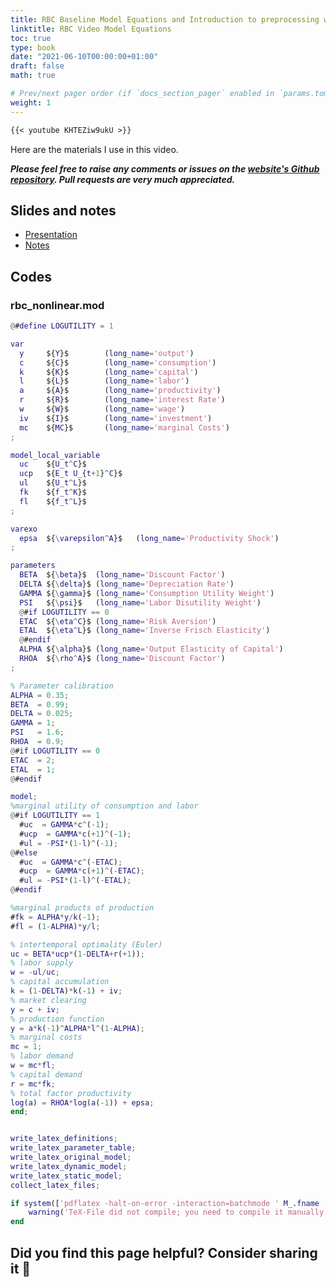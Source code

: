 ```yaml
---
title: RBC Baseline Model Equations and Introduction to preprocessing with Dynare
linktitle: RBC Video Model Equations
toc: true
type: book
date: "2021-06-10T00:00:00+01:00"
draft: false
math: true

# Prev/next pager order (if `docs_section_pager` enabled in `params.toml`)
weight: 1
---
```


```md
{{< youtube KHTEZiw9ukU >}}
```
Here are the materials I use in this video.

***Please feel free to raise any comments or issues on the [website's Github repository](https://github.com/wmutschl/website-academic). Pull requests are very much appreciated.***

## Slides and notes
- [Presentation](/files/rbc_videos/rbc_model_equations_presentation.pdf)
- [Notes](/files/rbc_videos/rbc_model_equations_notes.pdf)

## Codes

### rbc_nonlinear.mod
```MATLAB
@#define LOGUTILITY = 1

var
  y     ${Y}$        (long_name='output')
  c     ${C}$        (long_name='consumption')
  k     ${K}$        (long_name='capital')
  l     ${L}$        (long_name='labor')
  a     ${A}$        (long_name='productivity')
  r     ${R}$        (long_name='interest Rate')
  w     ${W}$        (long_name='wage')
  iv    ${I}$        (long_name='investment')
  mc    ${MC}$       (long_name='marginal Costs')
;

model_local_variable
  uc    ${U_t^C}$
  ucp   ${E_t U_{t+1}^C}$
  ul    ${U_t^L}$
  fk    ${f_t^K}$
  fl    ${f_t^L}$
;

varexo
  epsa  ${\varepsilon^A}$   (long_name='Productivity Shock')
;

parameters
  BETA  ${\beta}$  (long_name='Discount Factor')
  DELTA ${\delta}$ (long_name='Depreciation Rate')
  GAMMA ${\gamma}$ (long_name='Consumption Utility Weight')
  PSI   ${\psi}$   (long_name='Labor Disutility Weight')
  @#if LOGUTILITY == 0
  ETAC  ${\eta^C}$ (long_name='Risk Aversion')
  ETAL  ${\eta^L}$ (long_name='Inverse Frisch Elasticity')
  @#endif
  ALPHA ${\alpha}$ (long_name='Output Elasticity of Capital')
  RHOA  ${\rho^A}$ (long_name='Discount Factor')
;

% Parameter calibration
ALPHA = 0.35;
BETA  = 0.99;
DELTA = 0.025;
GAMMA = 1;
PSI   = 1.6;
RHOA  = 0.9;
@#if LOGUTILITY == 0
ETAC  = 2;
ETAL  = 1;
@#endif

model;
%marginal utility of consumption and labor
@#if LOGUTILITY == 1
  #uc  = GAMMA*c^(-1);
  #ucp  = GAMMA*c(+1)^(-1);
  #ul = -PSI*(1-l)^(-1);
@#else
  #uc  = GAMMA*c^(-ETAC);
  #ucp  = GAMMA*c(+1)^(-ETAC);
  #ul = -PSI*(1-l)^(-ETAL);
@#endif

%marginal products of production
#fk = ALPHA*y/k(-1);
#fl = (1-ALPHA)*y/l;

% intertemporal optimality (Euler)
uc = BETA*ucp*(1-DELTA+r(+1));
% labor supply
w = -ul/uc;
% capital accumulation
k = (1-DELTA)*k(-1) + iv;
% market clearing
y = c + iv;
% production function
y = a*k(-1)^ALPHA*l^(1-ALPHA);
% marginal costs
mc = 1;
% labor demand
w = mc*fl;
% capital demand
r = mc*fk;
% total factor productivity
log(a) = RHOA*log(a(-1)) + epsa;
end;


write_latex_definitions;
write_latex_parameter_table;
write_latex_original_model;
write_latex_dynamic_model;
write_latex_static_model;
collect_latex_files;

if system(['pdflatex -halt-on-error -interaction=batchmode ' M_.fname '_TeX_binder.tex'])
    warning('TeX-File did not compile; you need to compile it manually')
end
```


## Did you find this page helpful? Consider sharing it 🙌
